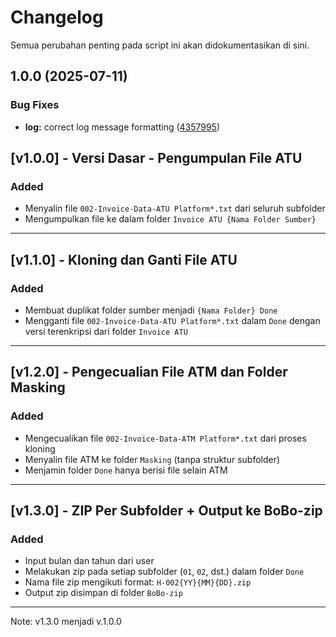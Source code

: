 # Changelog

Semua perubahan penting pada script ini akan didokumentasikan di sini.

## 1.0.0 (2025-07-11)


### Bug Fixes

* **log:** correct log message formatting ([4357995](https://github.com/kevlog/ibzg/commit/43579958526f2d2543a8f4bb6efba60a976fcd9e))

## [v1.0.0] - Versi Dasar - Pengumpulan File ATU
### Added
- Menyalin file `002-Invoice-Data-ATU Platform*.txt` dari seluruh subfolder
- Mengumpulkan file ke dalam folder `Invoice ATU {Nama Folder Sumber}`

---

## [v1.1.0] - Kloning dan Ganti File ATU
### Added
- Membuat duplikat folder sumber menjadi `{Nama Folder} Done`
- Mengganti file `002-Invoice-Data-ATU Platform*.txt` dalam `Done` dengan versi terenkripsi dari folder `Invoice ATU`

---

## [v1.2.0] - Pengecualian File ATM dan Folder Masking
### Added
- Mengecualikan file `002-Invoice-Data-ATM Platform*.txt` dari proses kloning
- Menyalin file ATM ke folder `Masking` (tanpa struktur subfolder)
- Menjamin folder `Done` hanya berisi file selain ATM

---

## [v1.3.0] - ZIP Per Subfolder + Output ke BoBo-zip
### Added
- Input bulan dan tahun dari user
- Melakukan zip pada setiap subfolder (`01`, `02`, dst.) dalam folder `Done`
- Nama file zip mengikuti format: `H-002{YY}{MM}{DD}.zip`
- Output zip disimpan di folder `BoBo-zip`

---

Note: v1.3.0 menjadi v.1.0.0